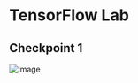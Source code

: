 # TensorFlow Lab

## Checkpoint 1
![image](https://user-images.githubusercontent.com/84922621/162491532-fd785d11-55d1-4c2e-8796-4d739329d1e5.png)

